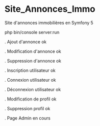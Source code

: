# Site_Annonces_Immo


Site d'annonces immobilières en Symfony 5

php bin/console server:run


. Ajout d'annonce ok

. Modification d'annonce ok

. Suppression d'annonce ok

. Inscription utilisateur ok

. Connexion utilisateur ok

. Déconnexion utilisateur ok

. Modification de profil ok

. Suppression profil ok

. Page Admin en cours
